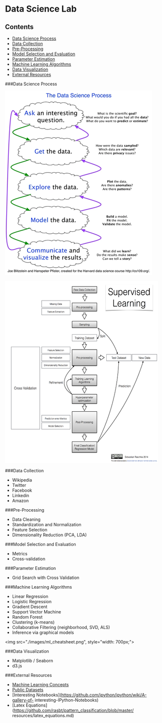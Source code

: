 
# Data Science Lab

Contents
------
- [Data Science Process](#data-science-process)
- [Data Collection](#data-collection)
- [Pre-Processing](#pre-processing)
- [Model Selection and Evaluation](#model-selection-and-evaluation)
- [Parameter Estimation](#parameter-estimation)
- [Machine Learning Algorithms](#machine-learning-algorithms)
- [Data Visualization](#data-visualization)
- [External Resources](#external-resources)

###Data Science Process

<img src="./images/datascience_process.png">
<br>
<br>
<img src="./images/datascience_flowchart.png" style="width: 700px;
height:600px;">

###Data Collection
- Wikipedia
- Twitter
- Facebook
- Linkedin
- Amazon

###Pre-Processing
- Data Cleaning
- Standardization and Normalization
- Feature Selection
- Dimensionality Reduction (PCA, LDA)

###Model Selection and Evaluation
- Metrics
- Cross-validation

###Parameter Estimation
- Grid Search with Cross Validation

###Machine Learning Algorithms
- Linear Regression
- Logistic Regression
- Gradient Descent
- Support Vector Machine
- Random Forest
- Clustering (k-means)
- Collaborative Filtering (neighborhood, SVD, ALS)
- Inference via graphical models

<img src="./images/ml_cheatsheet.png", style="width: 700px;">

###Data Visualization
- Matplotlib / Seaborn
- d3.js

###External Resources
- [Machine Learning Concepts](http://www.metacademy.org/browse)
- [Public Datasets](https://github.com/caesar0301/awesome-public-datasets)
- [Interesting Notebooks](https://github.com/ipython/ipython/wiki/A-gallery-of-
interesting-IPython-Notebooks)
- [Latex Equations](https://github.com/rasbt/pattern_classification/blob/master/
resources/latex_equations.md)
